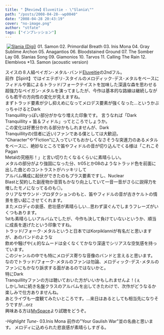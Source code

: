 ```yaml
---
title: "【Review】Eluveitie - \"Slania\""
path: "/posts/2008-04-28--wp0040"
date: "2008-04-28 20:43:19"
cover: "no-image.png"
author: "stfate"
tags: ["インプレッション"]
---
```


<style type="text/css">
<!--
p {white-space: pre-wrap};
-->
</style>

<div class="amazon" style="float:left; margin-left:5px;margin-right:5px;border:0px; vertical-align:top;"><a href="http://www.amazon.co.jp/gp/redirect.html%3FASIN=B00127R7FQ%26tag=stfate-22%26lcode=xm2%26cID=2025%26ccmID=165953%26location=/o/ASIN/B00127R7FQ%253FSubscriptionId=0ZZ51W51PSHKTDFA9002" target="_blank"><img src="http://ecx.images-amazon.com/images/I/21yNHNkE8qL.jpg" alt="Slania (Digi)" class="amazon_pict" /></a>
</div><div class="tracklist">01. Samon
02. Primordial Breath
<span class="red">03. Inis Mona</span>
04. Gray Sublime Archon
05. Anagantios
06. Bloodstained Ground
07. The Somber Lay
08. Slanias Song
09. Giamonios
10. Tarvos
11. Calling The Rain
12. Elembivos
*13. Samon (acoustic version)</div><div class="entry_clear"></div>

<!--more-->
スイスの８人組ペイガン･メタル･バンド<a href="http://www.eluveitie.ch/" target="_blank">Eluveitie</a>の2ndフル。
前作【Spirit】ではイエテボリ･スタイルのメロディック･デス･メタルをベースにフィドルや笛によるトラッド/フォークテイストを加味した深遠な森を思わせる超強力なペイガン･メタルを演ってましたが、今作は基本的な路線は継続しながらも若干の方向性の変化が見えますね。
まずトラッド要素が少し抑えめになってメロデス要素が強くなった…というかぶっちゃけるとDark Tranquillityっぽい部分がかなり増えた印象です。
言うなれば「Dark Tranquillity + 笛＆フィドル」ってところでしょうか。
この変化は好悪分かれる部分かもしれませんが、Dark Tranquillityの(信者に近い)ファンである僕としては大歓迎。
"Character"や"Fiction"に入っていてもおかしくなさそうな突進力のあるメタルをベースに、絶妙なところで笛やフィドルの音が切り込んでくる様は「これこそPagan Metalの究極形！」と言い切りたくなるくらいに素晴らしい。
メタルの部分がより強固になった分、tr05とか08のようなトラッド色を前面に出した曲とのコントラストがハッキリして
アルバム構成に起伏ができたのもプラス要素ですし、Nuclear Blastと契約した副産物か音質もかなり向上していて一音一音がさらに説得力を増したモノになってるのも◎。
クリアなサウンド･プロダクションのもと、笛やフィドルの音が古きケルトの情景を思い起こさせてくれます。
またメロディの哀感、悲壮感が素晴らしい…思わず涙ぐんでしまうフレーズがいくつもあります。
1stも素晴らしいアルバムでしたが、今作も決して負けていないというか、順当に成長を遂げたという印象ですね。
トラッド/フォーク･メタルというと日本ではKorpiklanniが有名だと思いますが、あのバンドのような
飲めや騒げや(ぇ的なムードは全くなくてかなり深遠でシリアスな空気感を持っています。
このジャンルの中でも特にメロデス寄りな音像のバンドと言えると思います。
なのでトラッド/フォーク･メタルのファンは勿論、メロディック･デス･メタルのファンにもかなり訴求する面があるのではないかと。
特にDark Tranquillityファンの方は聴いておいた方がいいかもしれませんよ！(ぇ
しかし1stに続き名盤クラスのアルバムを出してきたわけで、次作がどうなるか楽しみで仕方ありませんね。
あとライヴも一度観てみたいところです。…来日はあるとしても相当先になりそうですが…orz
興味ある方は<a href="http://www.myspace.com/eluveitie" target="_blank">MySpace</a>より試聴をどうぞ。
<div class="highlight"><em>-Highlight Tune-</em>
<span class="red">03.Inis Mona</span>
前作の"Your Gaulish War"並の名曲と思います。
メロディに込められた悲哀感が素晴らしすぎる。</div>
